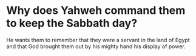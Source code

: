 # Why does Yahweh command them to keep the Sabbath day?

He wants them to remember that they were a servant in the land of Egypt and that God brought them out by his mighty hand his display of power.
